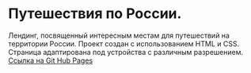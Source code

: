# Путешествия по России.
Лендинг, посвященный интересным местам для путешествий на территории России. 
Проект создан с использованием HTML и CSS. Страница адаптирована под устройства с различным разрешением.
[Ссылка на Git Hub Pages](https://olgasharoglazova.github.io/russian-travel/)